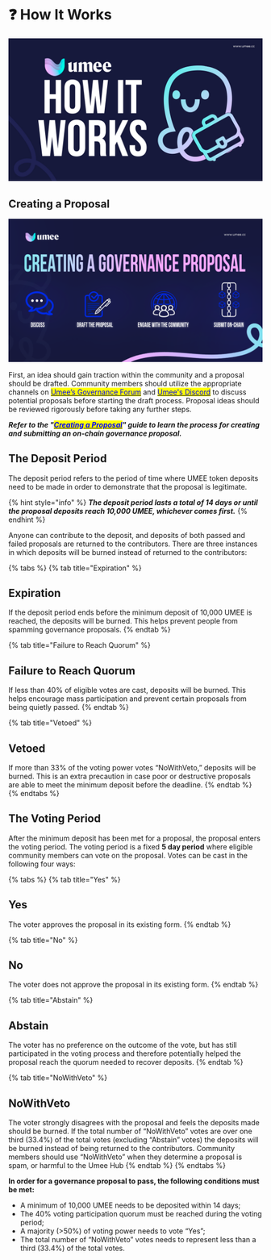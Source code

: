 # ❓ How It Works

![](<../.gitbook/assets/How It Works.jpg>)

## Creating a Proposal

![](<../.gitbook/assets/governance proposal.png>)

First, an idea should gain traction within the community and a proposal should be drafted. Community members should utilize the appropriate channels on [<mark style="color:blue;">Umee’s Governance Forum</mark>](https://commonwealth.im/umee/) and [<mark style="color:blue;">Umee's Discord</mark>](https://discord.gg/YukEZy8nkc) to discuss potential proposals before starting the draft process. Proposal ideas should be reviewed rigorously before taking any further steps.&#x20;

_**Refer to the "**_[_<mark style="color:blue;">**Creating a Proposal**</mark>_](https://docs.umee.cc/user-guides/governance/creating-a-proposal)_**" guide to learn the process for creating and submitting an on-chain governance proposal.**_

## The Deposit Period

The deposit period refers to the period of time where UMEE token deposits need to be made in order to demonstrate that the proposal is legitimate.

{% hint style="info" %}
_**The deposit period lasts a total of 14 days or until the proposal deposits reach 10,000 UMEE, whichever comes first.**_
{% endhint %}

Anyone can contribute to the deposit, and deposits of both passed and failed proposals are returned to the contributors. There are three instances in which deposits will be burned instead of returned to the contributors:

{% tabs %}
{% tab title="Expiration" %}
## Expiration

If the deposit period ends before the minimum deposit of 10,000 UMEE is reached, the deposits will be burned. This helps prevent people from spamming governance proposals.
{% endtab %}

{% tab title="Failure to Reach Quorum" %}
## Failure to Reach Quorum

If less than 40% of eligible votes are cast, deposits will be burned. This helps encourage mass participation and prevent certain proposals from being quietly passed.
{% endtab %}

{% tab title="Vetoed" %}
## Vetoed

If more than 33% of the voting power votes “NoWithVeto,” deposits will be burned. This is an extra precaution in case poor or destructive proposals are able to meet the minimum deposit before the deadline.
{% endtab %}
{% endtabs %}

## **The Voting Period**

After the minimum deposit has been met for a proposal, the proposal enters the voting period. The voting period is a fixed **5 day period** where eligible community members can vote on the proposal. Votes can be cast in the following four ways:

{% tabs %}
{% tab title="Yes" %}
## Yes

The voter approves the proposal in its existing form.
{% endtab %}

{% tab title="No" %}
## No

The voter does not approve the proposal in its existing form.
{% endtab %}

{% tab title="Abstain" %}
## Abstain

The voter has no preference on the outcome of the vote, but has still participated in the voting process and therefore potentially helped the proposal reach the quorum needed to recover deposits.
{% endtab %}

{% tab title="NoWithVeto" %}
## NoWithVeto

The voter strongly disagrees with the proposal and feels the deposits made should be burned. If the total number of “NoWithVeto” votes are over one third (33.4%) of the total votes (excluding “Abstain” votes) the deposits will be burned instead of being returned to the contributors. Community members should use “NoWithVeto” when they determine a proposal is spam, or harmful to the Umee Hub
{% endtab %}
{% endtabs %}

**In order for a governance proposal to pass, the following conditions must be met:**

* A minimum of 10,000 UMEE needs to be deposited within 14 days;
* The 40% voting participation quorum must be reached during the voting period;
* A majority (>50%) of voting power needs to vote “Yes”;
* The total number of “NoWithVeto” votes needs to represent less than a third (33.4%) of the total votes.
